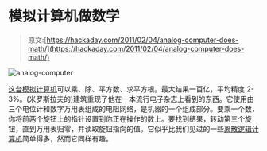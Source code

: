 # 模拟计算机做数学

> 原文:[https://hackaday.com/2011/02/04/analog-computer-does-math/](https://hackaday.com/2011/02/04/analog-computer-does-math/)

![](../Images/d2160f4168e3d1d21d31eb8878da6726.png "analog-computer")

[这台模拟计算机](http://www.arthropodsystems.com/AnalogComputer/AnalogComputer1.html)可以乘、除、平方数、求平方根。最大结果一百亿，平均精度 2-3%。(米罗斯拉夫的)建筑重现了他在一本流行电子杂志上看到的东西。它使用由三个电位计和数字万用表组成的电阻网络，是机器的一个组成部分。要乘一个数，你将前两个旋钮上的指针设置到你正在操作的数上。要找到结果，转动第三个旋钮，直到万用表归零，并读取旋钮指向的值。它似乎比我们见过的一些[离散逻辑计算机](http://hackaday.com/2011/01/20/intermediate-concepts-building-discreet-transistor-gates/)简单得多，然而它同样有趣。